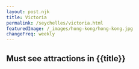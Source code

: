 ```yaml
---
layout: post.njk
title: Victoria
permalink: /seychelles/victoria.html
featuredImage: /_images/hong-kong/hong-kong.jpg
changeFreq: weekly
---
```

## Must see attractions in {{title}}